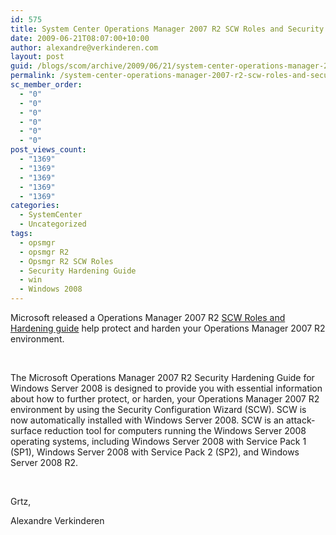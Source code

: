 ```yaml
---
id: 575
title: System Center Operations Manager 2007 R2 SCW Roles and Security Hardening Guide for Windows Server 2008
date: 2009-06-21T08:07:00+10:00
author: alexandre@verkinderen.com
layout: post
guid: /blogs/scom/archive/2009/06/21/system-center-operations-manager-2007-r2-scw-roles-and-security-hardening-guide-for-windows-server-2008.aspx
permalink: /system-center-operations-manager-2007-r2-scw-roles-and-security-hardening-guide-for-windows-server-2008/
sc_member_order:
  - "0"
  - "0"
  - "0"
  - "0"
  - "0"
  - "0"
post_views_count:
  - "1369"
  - "1369"
  - "1369"
  - "1369"
  - "1369"
categories:
  - SystemCenter
  - Uncategorized
tags:
  - opsmgr
  - opsmgr R2
  - Opsmgr R2 SCW Roles
  - Security Hardening Guide
  - win
  - Windows 2008
---
```

Microsoft released a Operations Manager 2007 R2 <a href="http://www.microsoft.com/downloads/details.aspx?familyid=C22C81EB-C6DC-4190-A4C9-2EDBF5B528F1&displaylang=en" target="_blank">SCW Roles and Hardening guide</a> help protect and harden your Operations Manager 2007 R2 environment.

&nbsp;

The Microsoft Operations Manager 2007 R2 Security Hardening Guide for Windows Server 2008 is designed to provide you with essential information about how to further protect, or harden, your Operations Manager 2007 R2 environment by using the Security Configuration Wizard (SCW). SCW is now automatically installed with Windows Server 2008. SCW is an attack-surface reduction tool for computers running the Windows Server 2008 operating systems, including Windows Server 2008 with Service Pack 1 (SP1), Windows Server 2008 with Service Pack 2 (SP2), and Windows Server 2008 R2.

&nbsp;

Grtz,

Alexandre Verkinderen